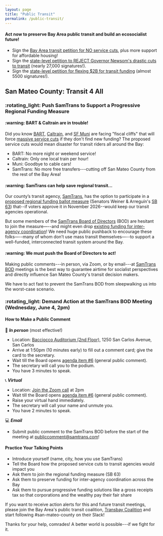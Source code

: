 ```yaml
---
layout: page
title: "Public Transit"
permalink: /public-transit/
---
```


<h4>Act now to preserve Bay Area public transit and build an ecosocialist future!</h4>

* Sign the [Bay Area transit petition for NO service cuts](https://actionnetwork.org/letters/build-more-housing-and-prevent-dire-transit-service-cuts/), plus more support for affordable housing!
* Sign the [state-level petition to REJECT Governor Newsom's drastic cuts to transit](https://actionnetwork.org/letters/tell-state-leadership-to-reject-newsoms-cuts-to-transit-and-instead-fund-transit-support-our-communities?clear_id=true&link_id=0&can_id=ae4c9ece59933e2f4dbae941daf4aa55&source=email-stop-newsoms-cuts-to-transit-service-funding-and-affordable-housing&email_referrer=email_2755907&email_subject=stop-newsoms-cuts-to-transit-service-funding-and-affordable-housing&&) (nearly 27,000 signatures!).
* Sign the [state-level petition for flexing $2B for transit funding](https://actionnetwork.org/letters/fund-transit-support-our-communities?clear_id=true&link_id=1&can_id=ae4c9ece59933e2f4dbae941daf4aa55&source=email-speak-out-for-caltrain-samtrans-vta-funding-regional-coordination&email_referrer=email_2678064&email_subject=speak-out-for-caltrain-samtrans-vta-funding-regional-coordination&&) (almost 5500 signatures!).

<h2>San Mateo County: Transit 4 All</h2>

<h3>:rotating_light: Push SamTrans to Support a Progressive Regional Funding Measure</h3>

<h4>:warning: BART & Caltrain are in trouble!</h4>

Did you know [BART](https://www.bart.gov/about/financials/crisis), [Caltrain](https://www.caltrain.com/blog/2023/04/financial-future-caltrain), and [SF Muni](https://www.sfmta.com/project-updates/sfmtas-financial-crisis) are facing "fiscal cliffs" that will force [massive service cuts](https://twitter.us15.list-manage.com/track/click?u=081245b4dc5f18f3a07fa71e2&id=326a2360be&e=ab29f1143c) if they don't find new funding? The proposed service cuts would mean disaster for transit riders all around the Bay:

* BART: No more night or weekend service!
* Caltrain: Only one local train per hour!
* Muni: Goodbye to cable cars!
* SamTrans: No more free transfers---cutting off San Mateo County from the rest of the Bay Area!

<h4>:warning: SamTrans can help save regional transit...</h4>

Our county’s transit agency, [SamTrans](http://samtrans.com/), has the option to participate in a [proposed regional funding ballot measure](https://mtc.ca.gov/news/commission-eyes-2026-tax-measure-preserve-and-improve-bay-area-transit) (Senators Weiner & Arreguín's [SB 63](https://leginfo.legislature.ca.gov/faces/billTextClient.xhtml?bill_id=202520260SB63)) that--if voters approve it in November 2026--would keep our transit agencies operational.

But some members of the [SamTrans Board of Directors](https://www.samtrans.com/about-samtrans/board-directors) (BOD) are hesitant to join the measure—--and might even drop [existing funding for inter-agency coordination](https://mtc.ca.gov/operations/transit-regional-network-management/transit-fare-coordination-integration)! We need huge public pushback to encourage these folks—--many of whom don’t use mass transit themselves—--to support a well-funded, interconnected transit system around the Bay.

<h4>:warning: We must push the Board of Directors to act!</h4>

Making public comments---in person, via Zoom, or by email---at [SamTrans BOD](https://www.samtrans.com/board-of-directors/meetings) meetings is the best way to guarantee airtime for socialist perspectives and directly influence San Mateo County's transit decision makers. 

We have to act fast to prevent the SamTrans BOD from sleepwalking us into the worst-case scenario.

<h3>:rotating_light: Demand Action at the SamTrans BOD Meeting (Wednesday, June 4, 2pm)</h3>

<h4>How to Make a Public Comment</h4>

:microphone: ***In person*** (most effective!)

* Location: [Bacciocco Auditorium (2nd Floor)](https://maps.app.goo.gl/e4X3vMBynC1pdUGbA), 1250 San Carlos Avenue, San Carlos
* Arrive at 1:50pm (10 minutes early) to fill out a comment card; give the card to the secretary.
* Wait till the Board opens [agenda item #6](https://www.samtrans.com/meetings/2025/06/samtrans-board-directors) (general public comment). 
* The secretary will call you to the podium.
* You have 3 minutes to speak.

:telephone_receiver: ***Virtual***

* Location: [Join the Zoom call](https://us02web.zoom.us/j/81001317517?pwd=6LuOhomk1KpISW9X2CbpthZRGreaIA.1) at 2pm
* Wait till the Board opens [agenda item #6](https://www.samtrans.com/meetings/2025/05/samtrans-board-directors) (general public comment).
* Raise your virtual hand immediately.
* The secretary will call your name and unmute you.
* You have 2 minutes to speak. 

:computer: ***Email***

* Submit public comment to the SamTrans BOD before the start of the meeting at [publiccomment@samtrans.com](mailto:publiccomment@samtrans.com)!

<h4>Practice Your Talking Points</h4>

*  Introduce yourself (name, city, how you use SamTrans)
*  Tell the Board how the proposed service cuts to transit agencies would impact you
*  Ask them to join the regional funding measure (SB 63)
*  Ask them to preserve funding for inter-agency coordination across the Bay
*  Ask them to pursue progressive funding solutions like a gross receipts tax so that corporations and the wealthy pay their fair share

If you want to receive action alerts for this and future transit meetings, please join the Bay Area's public transit coalition, [Transbay Coalition](https://www.transbaycoalition.org/join/) and start following #san-mateo-county on their Slack!

Thanks for your help, comrades! A better world is possible---if we fight for it. 
